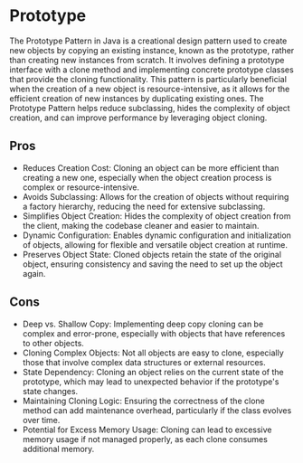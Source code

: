 # Prototype

The Prototype Pattern in Java is a creational design pattern used to create new objects by copying an existing instance,
known as the prototype, rather than creating new instances from scratch. It involves defining a prototype interface with
a clone method and implementing concrete prototype classes that provide the cloning functionality. This pattern is
particularly beneficial when the creation of a new object is resource-intensive, as it allows for the efficient creation
of new instances by duplicating existing ones. The Prototype Pattern helps reduce subclassing, hides the complexity of
object creation, and can improve performance by leveraging object cloning.

## Pros

- Reduces Creation Cost: Cloning an object can be more efficient than creating a new one, especially when the object
  creation process is complex or resource-intensive.
- Avoids Subclassing: Allows for the creation of objects without requiring a factory hierarchy, reducing the need for
  extensive subclassing.
- Simplifies Object Creation: Hides the complexity of object creation from the client, making the codebase cleaner and
  easier to maintain.
- Dynamic Configuration: Enables dynamic configuration and initialization of objects, allowing for flexible and
  versatile object creation at runtime.
- Preserves Object State: Cloned objects retain the state of the original object, ensuring consistency and saving the
  need to set up the object again.

## Cons

- Deep vs. Shallow Copy: Implementing deep copy cloning can be complex and error-prone, especially with objects that
  have references to other objects.
- Cloning Complex Objects: Not all objects are easy to clone, especially those that involve complex data structures or
  external resources.
- State Dependency: Cloning an object relies on the current state of the prototype, which may lead to unexpected
  behavior if the prototype's state changes.
- Maintaining Cloning Logic: Ensuring the correctness of the clone method can add maintenance overhead, particularly if
  the class evolves over time.
- Potential for Excess Memory Usage: Cloning can lead to excessive memory usage if not managed properly, as each clone
  consumes additional memory.
